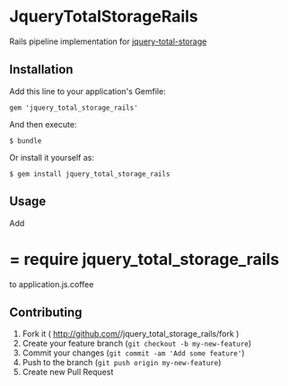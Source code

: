# JqueryTotalStorageRails

Rails pipeline implementation for  [jquery-total-storage](https://github.com/Upstatement/jquery-total-storage)

## Installation

Add this line to your application's Gemfile:

    gem 'jquery_total_storage_rails'

And then execute:

    $ bundle

Or install it yourself as:

    $ gem install jquery_total_storage_rails

## Usage

Add 
   # = require jquery_total_storage_rails

to application.js.coffee

## Contributing

1. Fork it ( http://github.com/<my-github-username>/jquery_total_storage_rails/fork )
2. Create your feature branch (`git checkout -b my-new-feature`)
3. Commit your changes (`git commit -am 'Add some feature'`)
4. Push to the branch (`git push origin my-new-feature`)
5. Create new Pull Request
